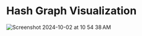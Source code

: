 # Hash Graph Visualization

![Screenshot 2024-10-02 at 10 54 38 AM](https://github.com/user-attachments/assets/c1f2c5f1-5c4a-465d-a4b5-386e2c25ae91)
